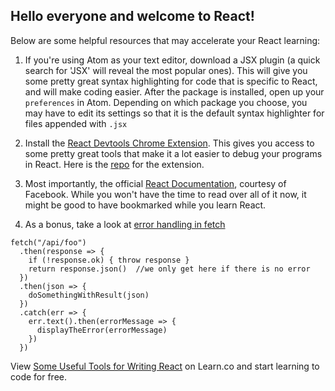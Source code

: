 ## Hello everyone and welcome to React!

Below are some helpful resources that may accelerate your React learning:

1. If you're using Atom as your text editor, download a JSX plugin (a quick search for 'JSX' will reveal the most popular ones). This will give you some pretty great syntax highlighting for code that is specific to React, and will make coding easier. After the package is installed, open up your `preferences` in Atom. Depending on which package you choose, you may have to edit its settings so that it is the default syntax highlighter for files appended with `.jsx`

2. Install the [React Devtools Chrome Extension](https://chrome.google.com/webstore/detail/react-developer-tools/fmkadmapgofadopljbjfkapdkoienihi?hl=en). This gives you access to some pretty great tools that make it a lot easier to debug your programs in React. Here is the [repo](https://github.com/facebook/react-devtools#faq) for the extension.

3. Most importantly, the official [React Documentation](https://reactjs.org/), courtesy of Facebook. While you won't have the time to read over all of it now, it might be good to have bookmarked while you learn React.

4. As a bonus, take a look at [error handling in fetch](https://gist.github.com/odewahn/5a5eeb23279eed6a80d7798fdb47fe91)

```
fetch("/api/foo")
  .then(response => {
    if (!response.ok) { throw response }
    return response.json()  //we only get here if there is no error
  })
  .then(json => {
    doSomethingWithResult(json)
  })
  .catch(err => {
    err.text().then(errorMessage => {
      displayTheError(errorMessage)
    })
  })
```

<p class='util--hide'>View <a href='https://learn.co/lessons/some-useful-tools-for-writing-react'>Some Useful Tools for Writing React</a> on Learn.co and start learning to code for free.</p>

